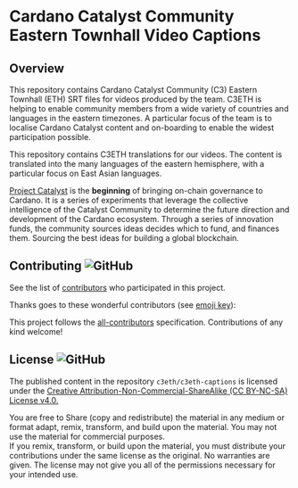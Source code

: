 # Cardano Catalyst Community Eastern Townhall Video Captions
## Overview

This repository contains Cardano Catalyst Community (C3) Eastern Townhall (ETH) SRT files for videos produced by the team. 
C3ETH is helping to enable community members from a wide variety of countries and languages in the eastern timezones. 
A particular focus of the team is to localise Cardano Catalyst content and on-boarding to enable the widest participation possible.

This repository contains C3ETH translations for our videos. 
The content is translated into the many languages of the eastern hemisphere, with a particular focus on East Asian languages.

[Project Catalyst](https://cardano.ideascale.com/) is the **beginning** of bringing on-chain governance to Cardano. 
It is a series of experiments that leverage the collective intelligence of the Catalyst Community to determine
the future direction and development of the Cardano ecosystem. Through a series of innovation funds, the community 
sources ideas decides which to fund, and finances them. Sourcing the best ideas for building a global blockchain.

## Contributing ![GitHub](https://img.shields.io/github/contributors/c3eth/c3eth.github.io)

See the list of [contributors](https://github.com/c3eth/c3eth.github.io/graphs/contributors) who participated in this project.

Thanks goes to these wonderful contributors (see [emoji key](https://allcontributors.org/docs/en/emoji-key)):

<!-- ALL-CONTRIBUTORS-LIST:START - Do not remove or modify this section -->
<!-- ALL-CONTRIBUTORS-LIST:END -->

This project follows the [all-contributors](https://github.com/all-contributors/all-contributors) specification. Contributions of any kind welcome!

## License ![GitHub](https://img.shields.io/github/license/c3eth/c3eth-captions)

The published content in the repository `c3eth/c3eth-captions` is licensed under the [Creative Attribution-Non-Commercial-ShareAlike (CC BY-NC-SA) License v4.0.](https://creativecommons.org/licenses/by-nc-sa/4.0/)

You are free to Share (copy and redistribute) the material in any medium or format
adapt, remix, transform, and build upon the material. You may not use the material for commercial purposes.  
If you remix, transform, or build upon the material, you must distribute your contributions under the same 
license as the original. No warranties are given. The license may not give you all of the permissions 
necessary for your intended use.